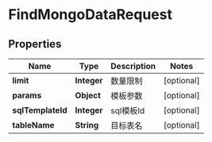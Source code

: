 
# FindMongoDataRequest

## Properties
Name | Type | Description | Notes
------------ | ------------- | ------------- | -------------
**limit** | **Integer** | 数量限制 |  [optional]
**params** | **Object** | 模板参数 |  [optional]
**sqlTemplateId** | **Integer** | sql模板Id |  [optional]
**tableName** | **String** | 目标表名 |  [optional]



